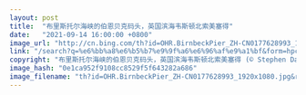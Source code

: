 ```yaml
---
layout: post
title:  "布里斯托尔海峡的伯恩贝克码头，英国滨海韦斯顿北索美塞得"
date:   "2021-09-14 16:00:00 +0800"
image_url: "http://cn.bing.com/th?id=OHR.BirnbeckPier_ZH-CN0177628993_1920x1080.jpg&rf=LaDigue_1920x1080.jpg&pid=hp"
link: "/search?q=%e6%bb%a8%e6%b5%b7%e9%9f%a6%e6%96%af%e9%a1%bf&form=hpcapt&mkt=zh-cn"
copyright: "布里斯托尔海峡的伯恩贝克码头，英国滨海韦斯顿北索美塞得 (© Stephen Davies/Adobe Stock)"
image_hash: "0e1ca952f9108cc8529f5f643282a686"
image_filename: "th?id=OHR.BirnbeckPier_ZH-CN0177628993_1920x1080.jpg&rf=LaDigue_1920x1080.jpg&pid=hp"
---
```

